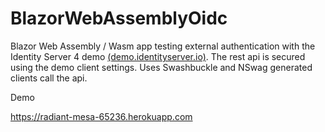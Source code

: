 # BlazorWebAssemblyOidc

Blazor Web Assembly / Wasm app testing external authentication with the Identity Server 4 demo <a href="https://demo.identityserver.io" target="_blank">(demo.identityserver.io)</a>. The rest api is secured using the demo client settings. Uses Swashbuckle and NSwag generated clients call the api.

Demo

<a href="https://radiant-mesa-65236.herokuapp.com" target="_blank">https://radiant-mesa-65236.herokuapp.com</a>


